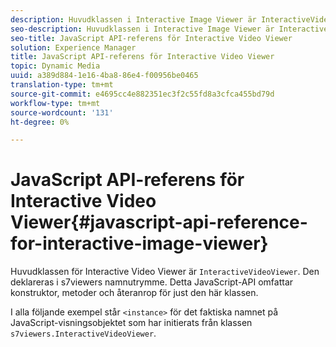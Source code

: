 ```yaml
---
description: Huvudklassen i Interactive Image Viewer är InteractiveVideoViewer. Den deklareras i s7viewers namnutrymme. Detta JavaScript-API omfattar konstruktor, metoder och återanrop för just den här klassen.
seo-description: Huvudklassen i Interactive Image Viewer är InteractiveVideoViewer. Den deklareras i s7viewers namnutrymme. Detta JavaScript-API omfattar konstruktor, metoder och återanrop för just den här klassen.
seo-title: JavaScript API-referens för Interactive Video Viewer
solution: Experience Manager
title: JavaScript API-referens för Interactive Video Viewer
topic: Dynamic Media
uuid: a389d884-1e16-4ba8-86e4-f00956be0465
translation-type: tm+mt
source-git-commit: e4695cc4e882351ec3f2c55fd8a3cfca455bd79d
workflow-type: tm+mt
source-wordcount: '131'
ht-degree: 0%

---
```



# JavaScript API-referens för Interactive Video Viewer{#javascript-api-reference-for-interactive-image-viewer}

Huvudklassen för Interactive Video Viewer är `InteractiveVideoViewer`. Den deklareras i s7viewers namnutrymme. Detta JavaScript-API omfattar konstruktor, metoder och återanrop för just den här klassen.

I alla följande exempel står `<instance>` för det faktiska namnet på JavaScript-visningsobjektet som har initierats från klassen `s7viewers.InteractiveVideoViewer`.
